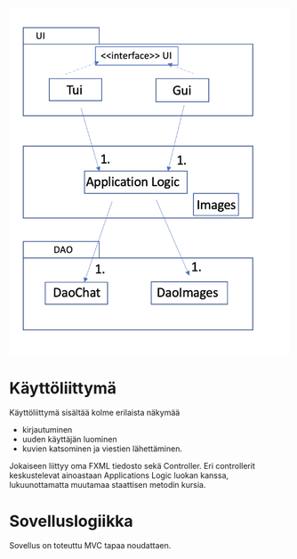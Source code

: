 ![arkkitehtuuri](https://github.com/kallioaa/ot-harjoitustyo/blob/master/dokumentaatio/pictures/rakenne.png?raw=true)

# Käyttöliittymä

Käyttöliittymä sisältää kolme erilaista näkymää

- kirjautuminen
- uuden käyttäjän luominen
- kuvien katsominen ja viestien lähettäminen.

Jokaiseen liittyy oma FXML tiedosto sekä Controller. Eri controllerit keskustelevat ainoastaan Applications Logic luokan kanssa, lukuunottamatta muutamaa staattisen metodin kursia.

# Sovelluslogiikka

Sovellus on toteuttu MVC tapaa noudattaen. 
